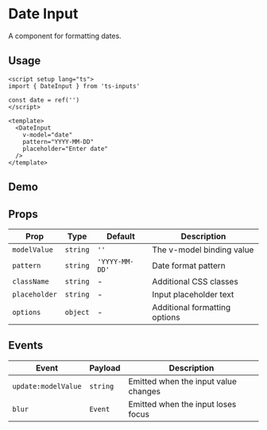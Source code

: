 # Date Input

A component for formatting dates.

## Usage

```vue
<script setup lang="ts">
import { DateInput } from 'ts-inputs'

const date = ref('')
</script>

<template>
  <DateInput
    v-model="date"
    pattern="YYYY-MM-DD"
    placeholder="Enter date"
  />
</template>
```

## Demo

<DateInputDemo />

## Props

| Prop | Type | Default | Description |
|------|------|---------|-------------|
| `modelValue` | `string` | `''` | The v-model binding value |
| `pattern` | `string` | `'YYYY-MM-DD'` | Date format pattern |
| `className` | `string` | - | Additional CSS classes |
| `placeholder` | `string` | - | Input placeholder text |
| `options` | `object` | - | Additional formatting options |

## Events

| Event | Payload | Description |
|-------|---------|-------------|
| `update:modelValue` | `string` | Emitted when the input value changes |
| `blur` | `Event` | Emitted when the input loses focus |
